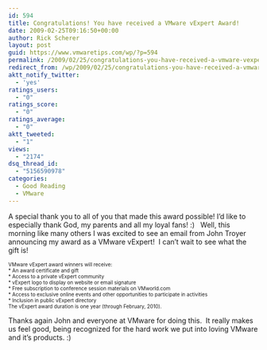 ```yaml
---
id: 594
title: Congratulations! You have received a VMware vExpert Award!
date: 2009-02-25T09:16:50+00:00
author: Rick Scherer
layout: post
guid: https://www.vmwaretips.com/wp/?p=594
permalink: /2009/02/25/congratulations-you-have-received-a-vmware-vexpert-award/
redirect_from: /wp/2009/02/25/congratulations-you-have-received-a-vmware-vexpert-award/
aktt_notify_twitter:
  - 'yes'
ratings_users:
  - "0"
ratings_score:
  - "0"
ratings_average:
  - "0"
aktt_tweeted:
  - "1"
views:
  - "2174"
dsq_thread_id:
  - "5156590978"
categories:
  - Good Reading
  - VMware
---
```

A special thank you to all of you that made this award possible! I&#8217;d like to especially thank God, my parents and all my loyal fans! :)   Well, this morning like many others I was excited to see an email from John Troyer announcing my award as a VMware vExpert!  I can&#8217;t wait to see what the gift is!

<span><span style="font-size: x-small;">VMware vExpert award winners will receive:<br /> * An award certificate and gift<br /> * Access to a private vExpert community<br /> * vExpert logo to display on website or email signature<br /> * Free subscription to conference session materials on VMworld.com<br /> * Access to exclusive online events and other opportunities to participate in activities<br /> * Inclusion in public vExpert directory<br /> The vExpert award duration is one year (through February, 2010).</span></span>

Thanks again John and everyone at VMware for doing this.  It really makes us feel good, being recognized for the hard work we put into loving VMware and it&#8217;s products. :)